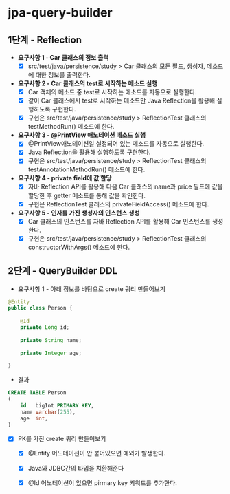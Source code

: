 # jpa-query-builder



## 1단계 - Reflection

* **요구사항 1 - Car 클래스의 정보 출력**
  - [X] src/test/java/persistence/study > Car 클래스의 모든 필드, 생성자, 메소드에 대한 정보를 출력한다.

* **요구사항 2 - Car 클래스의 test로 시작하는 메소드 실행**
  - [X] Car 객체의 메소드 중 test로 시작하는 메소드를 자동으로 실행한다. 
  - [X] 같이 Car 클래스에서 test로 시작하는 메소드만 Java Reflection을 활용해 실행하도록 구현한다.
  - [X] 구현은 src/test/java/persistence/study > ReflectionTest 클래스의 testMethodRun() 메소드에 한다.

* **요구사항 3 - @PrintView 애노테이션 메소드 실행**
  - [X] @PrintView애노테이션일 설정되어 있는 메소드를 자동으로 실행한다. 
  - [X] Java Reflection을 활용해 실행하도록 구현한다.
  - [X] 구현은 src/test/java/persistence/study > ReflectionTest 클래스의 testAnnotationMethodRun() 메소드에 한다.

* **요구사항 4 - private field에 값 할당**
  - [X] 자바 Reflection API를 활용해 다음 Car 클래스의 name과 price 필드에 값을 할당한 후 getter 메소드를 통해 값을 확인한다.
  - [X] 구현은 ReflectionTest 클래스의 privateFieldAccess() 메소드에 한다.

* **요구사항 5 - 인자를 가진 생성자의 인스턴스 생성**
  - [X] Car 클래스의 인스턴스를 자바 Reflection API를 활용해 Car 인스턴스를 생성한다.
  - [X] 구현은 src/test/java/persistence/study > ReflectionTest 클래스의 constructorWithArgs() 메소드에 한다.

## 2단계 - QueryBuilder DDL

* 요구사항 1 - 아래 정보를 바탕으로 create 쿼리 만들어보기
``` java
@Entity
public class Person {
    
    @Id
    private Long id;
    
    private String name;
    
    private Integer age;
    
}
```
* 결과
```sql
CREATE TABLE Person
(
    id   bigInt PRIMARY KEY,
    name varchar(255),
    age  int,
)

```
- [X] PK를 가진 create 쿼리 만들어보기
  - [X] @Entity 어노테이션이 안 붙어있으면 예외가 발생한다.
  - [X] Java와 JDBC간의 타입을 치환해준다
  - [X] @Id 어노테이션이 있으면 pirmary key 키워드를 추가한다.
     
    
